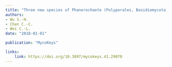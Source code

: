 ```yaml
---
title: "Three new species of Phanerochaete (Polyporales, Basidiomycota)"
authors:
- Wu S.-H.
- Chen C.-C.
- Wei C.-L.
date: "2018-01-01"

publication: "MycoKeys"

links:
    link: https://doi.org/10.3897/mycokeys.41.29070
---
```

